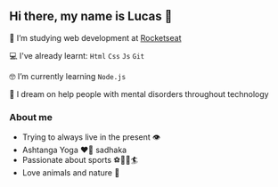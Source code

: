 ## Hi there, my name is Lucas 👋

🚀 I’m studying web development at [Rocketseat](https://rocketseat.com.br)

💻 I've already learnt: `Html` `Css` `Js` `Git`

🤓 I’m currently learning `Node.js`

💭 I dream on help people with mental disorders throughout technology


### About me

- Trying to always live in the present 👁️
- Ashtanga Yoga ❤️‍🔥 sadhaka
- Passionate about sports ⚽🎾🏀🏄
- Love animals and nature 🐒

